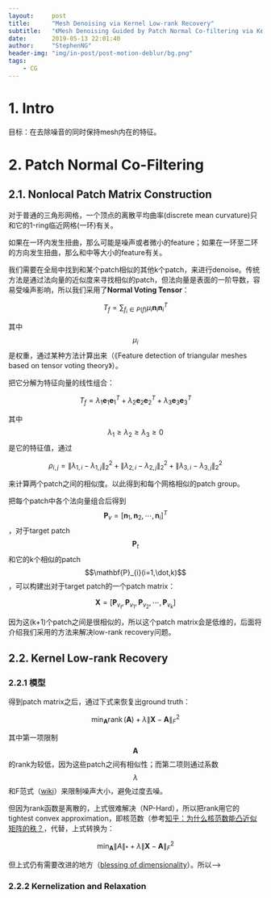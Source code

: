 ```yaml
---
layout:     post
title:      "Mesh Denoising via Kernel Low-rank Recovery"
subtitle:   "《Mesh Denoising Guided by Patch Normal Co-filtering via Kernel Low-rank Recovery》"
date:       2019-05-13 22:01:40
author:     "StephenNG"
header-img: "img/in-post/post-motion-deblur/bg.png"
tags:
    - CG
---
```


<script type="text/javascript" src="http://cdn.mathjax.org/mathjax/latest/MathJax.js?config=default"></script>

# 1. Intro

目标：在去除噪音的同时保持mesh内在的特征。

# 2. Patch Normal Co-Filtering

## 2.1. Nonlocal Patch Matrix Construction

对于普通的三角形网格，一个顶点的离散平均曲率(discrete mean curvature)只和它的1-ring临近网格(一环)有关。

如果在一环内发生扭曲，那么可能是噪声或者微小的feature；如果在一环至二环的方向发生扭曲，那么和中等大小的feature有关。

我们需要在全局中找到和某个patch相似的其他k个patch，来进行denoise。传统方法是通过法向量的近似度来寻找相似的patch，但法向量是表面的一阶导数，容易受噪声影响，所以我们采用了**Normal Voting Tensor**：

$$
T_{f}=\sum_{f_{i} \in P(f)} \mu_{i} \mathbf{n}_{i} \mathbf{n}_{i}^{T}
$$

其中$$\mu_{i}$$是权重，通过某种方法计算出来（《Feature detection of triangular meshes based on tensor voting theory》）。

把它分解为特征向量的线性组合：

$$
T_{f}=\lambda_{1} \mathbf{e}_{1} \mathbf{e}_{1}^{T}+\lambda_{2} \mathbf{e}_{2} \mathbf{e}_{2}^{T}+\lambda_{3} \mathbf{e}_{3} \mathbf{e}_{3}^{T}
$$

其中$$\lambda_{1} \geq \lambda_{2} \geq \lambda_{3} \geq 0$$是它的特征值，通过

$$
\rho_{i, j}=\left\|\lambda_{1, i}-\lambda_{1, j}\right\|_{2}^{2}+\left\|\lambda_{2, i}-\lambda_{2, j}\right\|_{2}^{2}+\left\|\lambda_{3, i}-\lambda_{3, j}\right\|_{2}^{2}
$$

来计算两个patch之间的相似度。以此得到和每个网格相似的patch group。

把每个patch中各个法向量组合后得到$$\mathbf{P}_{v}=\left[\mathbf{n}_{1}, \mathbf{n}_{2}, \cdots, \mathbf{n}_{i}\right]^{T}$$，对于target patch$$\mathbf{P}_{t}$$和它的k个相似的patch$$\mathbf{P}_{i}(i=1,\dot,k)$$，可以构建出对于target patch的一个patch matrix：

$$
\mathbf{X}=\left[\mathbf{P}_{v_{t}}, \mathbf{P}_{v_{1}}, \mathbf{P}_{v_{2}}, \cdots, \mathbf{P}_{v_{k}}\right]
$$

因为这(k+1)个patch之间是很相似的，所以这个patch matrix会是低维的，后面将介绍我们采用的方法来解决low-rank recovery问题。

## 2.2. Kernel Low-rank Recovery

### 2.2.1 模型

得到patch matrix之后，通过下式来恢复出ground truth：

$$
\min _{\mathbf{A}} \operatorname{rank}(\mathbf{A})+\lambda\|\mathbf{X}-\mathbf{A}\|_{F}^{2}
$$

其中第一项限制$$\mathbf{A}$$的rank为较低，因为这些patch之间有相似性；而第二项则通过系数$$\lambda$$和F范式（[wiki][f-norm-wiki]）来限制噪声大小，避免过度去噪。

但因为rank函数是离散的，上式很难解决（NP-Hard），所以把rank用它的tightest convex approximation，即核范数（参考[知乎：为什么核范数能凸近似矩阵的秩？][nuclear-norm-zhihu]，代替，上式转换为：

$$
\min _{\mathbf{A}}\|A\|_{*}+\lambda\|\mathbf{X}-\mathbf{A}\|_{F}^{2} \tag{100}
$$ 

但上式仍有需要改进的地方（[blessing of dimensionality][bod]）。所以-->

### 2.2.2 Kernelization and Relaxation


[f-norm-wiki]:https://zh.wikipedia.org/wiki/%E7%9F%A9%E9%99%A3%E7%AF%84%E6%95%B8#%E5%BC%97%E7%BD%97%E8%B4%9D%E5%B0%BC%E4%B9%8C%E6%96%AF%E7%AF%84%E6%95%B0
[nuclear-norm-zhihu]:https://www.zhihu.com/question/26471536
[bod]:https://simplystatistics.org/2015/04/09/a-blessing-of-dimensionality-often-observed-in-high-dimensional-data-sets/